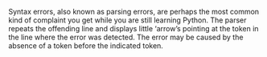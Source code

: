 Syntax errors, also known as parsing errors, are perhaps the most common kind of complaint you get while you are still learning Python. The parser repeats the offending line and displays little ‘arrow’s pointing at the token in the line where the error was detected. The error may be caused by the absence of a token before the indicated token.
